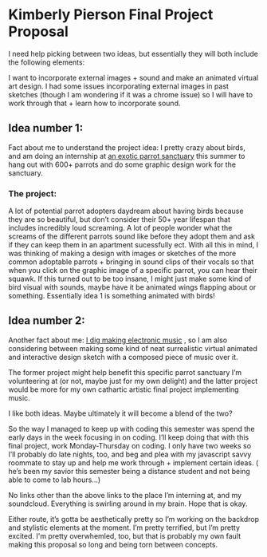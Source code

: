 # Kimberly Pierson Final Project Proposal

I need help picking between two ideas, but essentially they will both include the following elements:

I want to incorporate external images + sound and make an animated virtual art design. I had some issues incorporating external images in past sketches (though I am wondering if it was a chrome issue) so I will have to work through that + learn how to incorporate sound.

## Idea number 1:
Fact about me to understand the project idea: I pretty crazy about birds, and am doing an internship at [an exotic parrot sanctuary](https://thegabrielfoundation.org/) this summer to hang out with 600+ parrots and do some graphic design work for the sanctuary.

### The project:

 A lot of potential parrot adopters daydream about having birds because they are so beautiful, but don’t consider their 50+ year lifespan that includes incredibly loud screaming. A lot of people wonder what the screams of the different parrots sound like before they adopt them and ask if they can keep them in an apartment sucessfully ect. With all this in mind,  I was thinking of making a design with images or sketches of the more common adoptable parrots + bringing in sound clips of their vocals so that when you click on the graphic image of a specific parrot, you can hear their squawk. If this turned out to be too insane, I might just make some kind of bird visual with sounds, maybe have it be animated wings flapping about or something. Essentially idea 1 is something animated with birds!

## Idea number 2:
Another fact about me: [I dig making electronic music](https://soundcloud.com/kimberly-pierson) , so I am also considering between making some kind of neat surrealistic virtual animated and interactive design sketch with a composed piece of music over it.

The former project might help benefit this specific parrot sanctuary I’m volunteering at (or not, maybe just for my own delight) and the latter project would be more for my own cathartic artistic final project implementing music.

I like both ideas. Maybe ultimately it will become a blend of the two?

So the way I managed to keep up with coding this semester was spend the early days in the week focusing in on coding. I’ll keep doing that with this final project, work Monday-Thursday on coding. I only have two weeks so I’ll probably do late nights, too, and beg and plea with my javascript savvy roommate to stay up and help me work through + implement certain ideas. ( he’s been my savior this semester being a distance student and not being able to come to lab hours...)

No links other than the above links to the place I’m interning at, and my soundcloud. Everything is swirling around in my brain. Hope that is okay.

Either route, it’s gotta be aesthetically pretty so I’m working on the backdrop and stylistic elements at the moment. I’m pretty terrified, but I’m pretty excited. I'm pretty overwhemled, too, but that is probably my own fault making this proposal so long and being torn between concepts.

